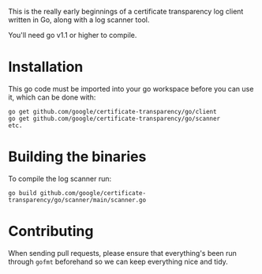This is the really early beginnings of a certificate transparency log
client written in Go, along with a log scanner tool.

You'll need go v1.1 or higher to compile.

# Installation

This go code must be imported into your go workspace before you can
use it, which can be done with:

    go get github.com/google/certificate-transparency/go/client
    go get github.com/google/certificate-transparency/go/scanner
    etc.

# Building the binaries

To compile the log scanner run:

    go build github.com/google/certificate-transparency/go/scanner/main/scanner.go

# Contributing

When sending pull requests, please ensure that everything's been run
through ```gofmt``` beforehand so we can keep everything nice and
tidy.
